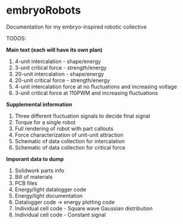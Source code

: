 # embryoRobots
Documentation for my embryo-inspired robotic collective

TODOS:

**Main text (each will have its own plan)**
1. 4-unit intercalation - shape/energy
2. 3-unit critical force - strength/energy
3. 20-unit intercalation - shape/energy
4. 20-unit critical force - strength/energy
5. 4-unit intercalation force at no fluctuations and increasing voltage
6. 3-unit critical force at 110PWM and increasing fluctuations

**Supplemental information**
1. Three different fluctuation signals to decide final signal
2. Torque for a single robot
3. Full rendering of robot with part callouts
4. Force characterization of unit-unit attraction
5. Schematic of data collection for intercalation
6. Schematic of data collection for critical force

**Imporant data to dump**
1. Solidwork parts info
2. Bill of materials
3. PCB files
4. Energy/light datalogger code
5. Energy/light documentation
6. Datalogger code -> energy plotting code
7. Individual cell code - Square wave Gaussian distribution
8. Individual cell code - Constant signal

